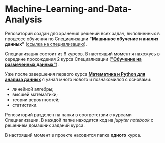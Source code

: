 # Machine-Learning-and-Data-Analysis
Репозиторий создан для хранения решений всех задач, выполненных в процессе обучения по Специализации __"Машинное обучение и анализ данных"__ 
([ссылка на специализацию](https://www.coursera.org/specializations/machine-learning-data-analysis)).


Специализация состоит из 6 курсов. В настоящий момент я нахожусь в середине прохождения 2 курса Специализации
([__"Обучение на размеченных данных"__](https://www.coursera.org/learn/supervised-learning?specialization=machine-learning-data-analysis)).


Уже после завершения первого курса [__Математика и Python для анализа данных__](https://www.coursera.org/learn/mathematics-and-python?specialization=machine-learning-data-analysis) я узнал много нового и познакомился с основами:
- линейной алгебры; 
- высшей математики;
- теории вероятностей;
- статистики.

Репозиторий разделен на папки в соответствии с курсами Специализации. В каждой папке находится код на _jupyter notebook_ с решением домашних заданий курса.


В настоящий момент в проекте находится папка __одного__ курса.
